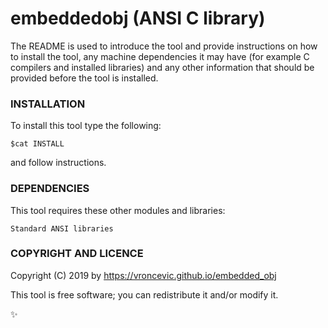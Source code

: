 # embeddedobj (ANSI C library)

The README is used to introduce the tool and provide instructions on
how to install the tool, any machine dependencies it may have (for
example C compilers and installed libraries) and any other information
that should be provided before the tool is installed.

### INSTALLATION

To install this tool type the following:

```
$cat INSTALL
```

and follow instructions.

### DEPENDENCIES

This tool requires these other modules and libraries:

```
Standard ANSI libraries
```

### COPYRIGHT AND LICENCE

Copyright (C) 2019 by https://vroncevic.github.io/embedded_obj

This tool is free software; you can redistribute it and/or modify it.

:sparkles:

